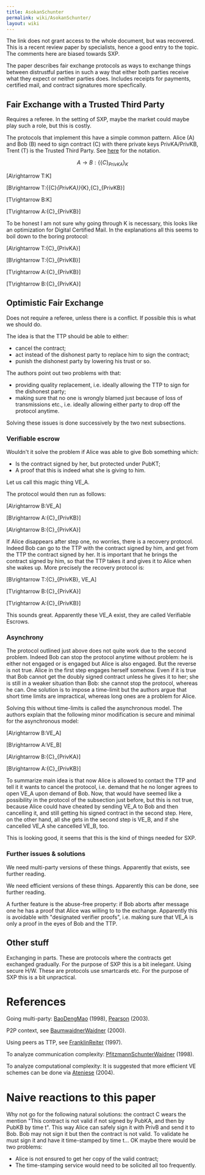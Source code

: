```yaml
---
title: AsokanSchunter
permalink: wiki/AsokanSchunter/
layout: wiki
---
```


The link does not grant access to the whole document, but was recovered.
This is a recent review paper by specialists, hence a good entry to the
topic. The comments here are biased towards SXP.

The paper describes fair exchange protocols as ways to exchange things
between distrustful parties in such a way that either both parties
receive what they expect or neither parties does. Includes receipts for
payments, certified mail, and contract signatures more specfically.

Fair Exchange with a Trusted Third Party
----------------------------------------

Requires a referee. In the setting of SXP, maybe the market could maybe
play such a role, but this is costly.

The protocols that implement this have a simple common pattern. Alice
(A) and Bob (B) need to sign contract (C) with there private keys
PrivKA/PrivKB, Trent (T) is the Trusted Third Party. See
[here](http://en.wikipedia.org/wiki/Security_protocol_notation) for the
notation.

$$A\rightarrow B:\{\{C\}_{PrivKA}\}_{K}$$

\[A\rightarrow T:K\]

\[B\rightarrow T:\{\{C\}_{PrivKA}\}_{K},\{C\}_{PrivKB}\]

\[T\rightarrow B:K\]

\[T\rightarrow A:\{C\}_{PrivKB}\]

To be honest I am not sure why going through K is necessary, this looks
like an optimization for Digital Certified Mail. In the explanations all
this seems to boil down to the boring protocol:

\[A\rightarrow T:\{C\}_{PrivKA}\]

\[B\rightarrow T:\{C\}_{PrivKB}\]

\[T\rightarrow A:\{C\}_{PrivKB}\]

\[T\rightarrow B:\{C\}_{PrivKA}\]

Optimistic Fair Exchange
------------------------

Does not require a referee, unless there is a conflict. If possible this
is what we should do.

The idea is that the TTP should be able to either:

-   cancel the contract;
-   act instead of the dishonest party to replace him to sign the
    contract;
-   punish the dishonest party by lowering his trust or so.

The authors point out two problems with that:

-   providing quality replacement, i.e. ideally allowing the TTP to sign
    for the dishonest party;
-   making sure that no one is wrongly blamed just because of loss of
    transmissions etc., i.e. ideally allowing either party to drop off
    the protocol anytime.

Solving these issues is done successively by the two next subsections.

### Verifiable escrow

Wouldn't it solve the problem if Alice was able to give Bob something
which:

-   Is the contract signed by her, but protected under PubKT;
-   A proof that this is indeed what she is giving to him.

Let us call this magic thing VE\_A.

The protocol would then run as follows:

\[A\rightarrow B:VE_A\]

\[B\rightarrow A:\{C\}_{PrivKB}\]

\[A\rightarrow B:\{C\}_{PrivKA}\]

If Alice disappears after step one, no worries, there is a recovery
protocol. Indeed Bob can go to the TTP with the contract signed by him,
and get from the TTP the contract signed by her. It is important that he
brings the contract signed by him, so that the TTP takes it and gives it
to Alice when she wakes up. More precisely the recovery protocol is:

\[B\rightarrow T:\{C\}_{PrivKB}, VE_A\]

\[T\rightarrow B:\{C\}_{PrivKA}\]

\[T\rightarrow A:\{C\}_{PrivKB}\]

This sounds great. Apparently these VE\_A exist, they are called
Verifiable Escrows.

### Asynchrony

The protocol outlined just above does not quite work due to the second
problem. Indeed Bob can stop the protocol anytime without problem: he is
either not engaged or is engaged but Alice is also engaged. But the
reverse is not true. Alice in the first step engages herself somehow.
Even if it is true that Bob cannot get the doubly signed contract unless
he gives it to her; she is still in a weaker situation than Bob: she
cannot stop the protocol, whereas he can. One solution is to impose a
time-limit but the authors argue that short time limits are impractical,
whereas long ones are a problem for Alice.

Solving this without time-limits is called the asynchronous model. The
authors explain that the following minor modification is secure and
minimal for the asynchronous model:

\[A\rightarrow B:VE_A\]

\[B\rightarrow A:VE_B\]

\[A\rightarrow B:\{C\}_{PrivKA}\]

\[B\rightarrow A:\{C\}_{PrivKB}\]

To summarize main idea is that now Alice is allowed to contact the TTP
and tell it it wants to cancel the protocol, i.e. demand that he no
longer agrees to open VE\_A upon demand of Bob. Now, that would have
seemed like a possibility in the protocol of the subsection just before,
but this is not true, because Alice could have cheated by sending VE\_A
to Bob and then cancelling it, and still getting his signed contract in
the second step. Here, on the other hand, all she gets in the second
step is VE\_B, and if she cancelled VE\_A she cancelled VE\_B, too.

This is looking good, it seems that this is the kind of things needed
for SXP.

### Further issues & solutions

We need multi-party versions of these things. Apparently that exists,
see further reading.

We need efficient versions of these things. Apparently this can be done,
see further reading.

A further feature is the abuse-free property: if Bob aborts after
message one he has a proof that Alice was willing to to the exchange.
Apparently this is avoidable with "designated verifier proofs", i.e.
making sure that VE\_A is only a proof in the eyes of Bob and the TTP.

Other stuff
-----------

Exchanging in parts. These are protocols where the contracts get
exchanged gradually. For the purpose of SXP this is a bit inelegant.
Using secure H/W. These are protocols use smartcards etc. For the
purpose of SXP this is a bit unpractical.

References
==========

Going multi-party: [BaoDengMao](/wiki/BaoDengMao "wikilink") (1998),
[Pearson](/wiki/Pearson "wikilink") (2003).

P2P context, see [BaumwaidnerWaidner](/wiki/BaumwaidnerWaidner "wikilink")
(2000).

Using peers as TTP, see [FranklinReiter](/wiki/FranklinReiter "wikilink")
(1997).

To analyze communication complexity:
[PfitzmannSchunterWaidner](/wiki/PfitzmannSchunterWaidner "wikilink") (1998).

To analyze computational complexity: It is suggested that more efficient
VE schemes can be done via [Ateniese](/wiki/Ateniese "wikilink") (2004).

Naive reactions to this paper
=============================

Why not go for the following natural solutions: the contract C wears the
mention "This contract is not valid if not signed by PubKA, and then by
PubKB by time t". This way Alice can safely sign it with PrivB and send
it to Bob. Bob may not sign it but then the contract is not valid. To
validate he must sign it and have it time-stamped by time t... OK maybe
there would be two problems:

-   Alice is not ensured to get her copy of the valid contract;
-   The time-stamping service would need to be solicited all
    too frequently.

